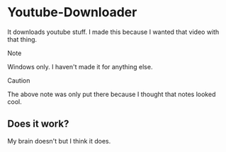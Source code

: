 # Youtube-Downloader
It downloads youtube stuff.
I made this because I wanted that video with that thing.

> [!NOTE]
> Windows only. I haven't made it for anything else.

>[!CAUTION]
>The above note was only put there because I thought that notes looked cool.

## Does it work?
My brain doesn't but I think it does.
